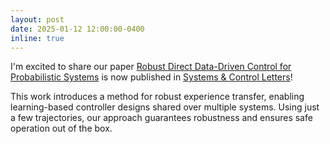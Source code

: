 ```yaml
---
layout: post
date: 2025-01-12 12:00:00-0400
inline: true
---
```


I'm excited to share our paper [Robust Direct Data-Driven Control for Probabilistic Systems](https://www.sciencedirect.com/science/article/pii/S0167691124002998) is now published in [Systems & Control Letters](https://www.sciencedirect.com/journal/systems-and-control-letters)!

This work introduces a method for robust experience transfer, enabling learning-based controller designs shared over multiple systems. Using just a few trajectories, our approach guarantees robustness and ensures safe operation out of the box.
